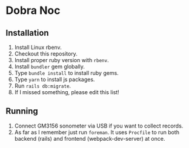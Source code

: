 # Dobra Noc

## Installation

1. Install Linux rbenv.
2. Checkout this repository.
3. Install proper ruby version with `rbenv`.
4. Install `bundler` gem globally.
5. Type `bundle install` to install ruby gems.
6. Type `yarn` to install js packages.
7. Run `rails db:migrate`.
8. If I missed something, please edit this list!

## Running

1. Connect GM3156 sonometer via USB if you want to collect records.
2. As far as I remember just run `foreman`. It uses `Procfile` to run both backend (rails) and frontend (webpack-dev-server) at once. 

